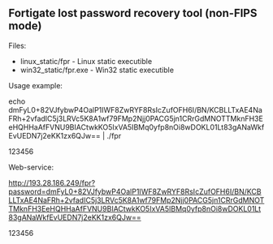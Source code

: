 ## Fortigate lost password recovery tool (non-FIPS mode) 

Files: 
- linux_static/fpr - Linux static executible
- win32_static/fpr.exe - Win32 static executible 

Usage example:

echo dmFyL0+82VJfybwP4OalP1IWF8ZwRYF8RsIcZufOFH6I/BN/KCBLLTxAE4NaFRh+2vfadIC5j3LRVc5K8A1wf79FMp2Njj0PACG5jn1CRrGdMNOTTMknFH3EeHQHHaAfFVNU9BIACtwkKO5IxVA5IBMq0yfp8nOi8wDOKL01Lt83gANaWkfEvUEDN7j2eKK1zx6QJw== | ./fpr

123456

Web-service:

http://193.28.186.249/fpr?password=dmFyL0+82VJfybwP4OalP1IWF8ZwRYF8RsIcZufOFH6I/BN/KCBLLTxAE4NaFRh+2vfadIC5j3LRVc5K8A1wf79FMp2Njj0PACG5jn1CRrGdMNOTTMknFH3EeHQHHaAfFVNU9BIACtwkKO5IxVA5IBMq0yfp8nOi8wDOKL01Lt83gANaWkfEvUEDN7j2eKK1zx6QJw==

123456